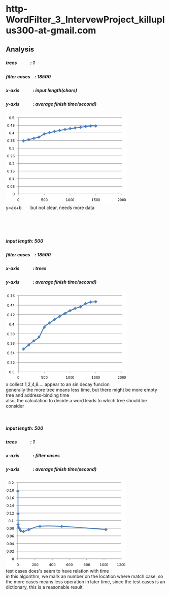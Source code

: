 # http-WordFilter_3_IntervewProject_killuplus300-at-gmail.com











Analysis
--
##### trees　　　: 1
##### filter cases　: 18500
##### x-axis　　　: input length(chars)
##### y-axis　　　: average finish time(second)
![](https://github.com/DD898989/Pictures/blob/master/001.PNG)<br/>
y=ax+b　　but not clear, needs more data<br/>
<br/>
<br/>
<br/>
<br/>
##### input length: 500
##### filter cases　: 18500
##### x-axis　　　: trees
##### y-axis　　　: average finish time(second)
![](https://github.com/DD898989/Pictures/blob/master/002.PNG)<br/>
x collect 1,2,4,8.... appear to an sin decay funcion<br/>
generally the more tree means less time, but there might be more empty tree and address-binding time<br/>
also, the calculation to decide a word leads to which tree should be consider<br/>
<br/>
<br/>
##### input length: 500
##### trees　　　: 1
##### x-axis　　　: filter cases
##### y-axis　　　: average finish time(second)
![](https://github.com/DD898989/Pictures/blob/master/003.PNG)<br/>
test cases does's seem to have relation with time<br/>
in this algorithm, we mark an number on the location where match case, 
so the more cases means less operation in later time,
since the test cases is an dictionary, this is a reasonable result<br/>
<br/>
<br/>
<br/>
